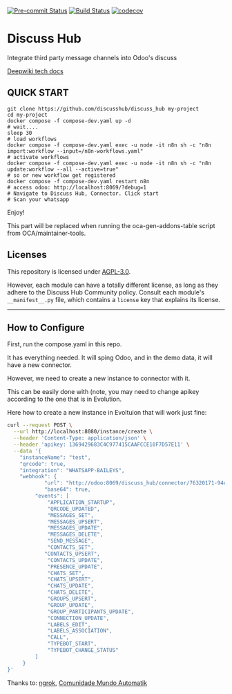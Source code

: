 
<!-- /!\ Non OCA Context : Set here the badge of your runbot / runboat instance. -->
[![Pre-commit Status](https://github.com/discusshub/discuss_hub/actions/workflows/pre-commit.yml/badge.svg?branch=18.0)](https://github.com/discusshub/discuss_hub/actions/workflows/pre-commit.yml?query=branch%3A18.0)
[![Build Status](https://github.com/discusshub/discuss_hub/actions/workflows/test.yml/badge.svg?branch=18.0)](https://github.com/discusshub/discuss_hub/actions/workflows/test.yml?query=branch%3A18.0)
[![codecov](https://codecov.io/gh/discusshub/discuss_hub/branch/18.0/graph/badge.svg)](https://app.codecov.io/gh/discusshub/discuss_hub/tree/18.0)
<!-- /!\ Non OCA Context : Set here the badge of your translation instance. -->

<!-- /!\ do not modify above this line -->

# Discuss Hub

Integrate third party message channels into Odoo's discuss

[Deepwiki tech docs](https://deepwiki.com/discusshub/discuss_hub)

## QUICK START ##
```
git clone https://github.com/discusshub/discuss_hub my-project
cd my-project
docker compose -f compose-dev.yaml up -d
# wait....
sleep 30
# load workflows
docker compose -f compose-dev.yaml exec -u node -it n8n sh -c "n8n import:workflow --input=/n8n-workflows.yaml"
# activate workflows
docker compose -f compose-dev.yaml exec -u node -it n8n sh -c "n8n update:workflow --all --active=true"
# so or new workflow get registered
docker compose -f compose-dev.yaml restart n8n
# access odoo: http://localhost:8069/?debug=1
# Navigate to Discuss Hub, Connector. Click start
# Scan your whatsapp
```

Enjoy!

<!-- /!\ do not modify below this line -->

<!-- prettier-ignore-start -->

[//]: # (addons)

This part will be replaced when running the oca-gen-addons-table script from OCA/maintainer-tools.

[//]: # (end addons)

<!-- prettier-ignore-end -->

## Licenses

This repository is licensed under [AGPL-3.0](LICENSE).

However, each module can have a totally different license, as long as they adhere to the Discuss Hub Community
policy. Consult each module's `__manifest__.py` file, which contains a `license` key
that explains its license.

----
<!-- /!\ Non OCA Context : Set here the full description of your organization. -->
## How to Configure

First, run the compose.yaml in this repo.

It has everything needed. It will sping Odoo, and in the demo data, 
it will have a new connector.

However, we need to create a new instance to connector with it.

This can be easily done with (note, you may need to change apikey according
 to the one that is in Evolution.

 Here how to create a new instance in Evoltuion that will work just fine:

```bash
curl --request POST \
  --url http://localhost:8080/instance/create \
  --header 'Content-Type: application/json' \
  --header 'apikey: 1369429683C4C977415CAAFCCE10F7D57E11' \
  --data '{
    "instanceName": "test",
    "qrcode": true,
    "integration": "WHATSAPP-BAILEYS",
    "webhook": {
			"url": "http://odoo:8069/discuss_hub/connector/76320171-94ec-455e-89c8-42995918fec6",
			"base64": true,
         "events": [
             "APPLICATION_STARTUP",
             "QRCODE_UPDATED",
             "MESSAGES_SET",
             "MESSAGES_UPSERT",
             "MESSAGES_UPDATE",
             "MESSAGES_DELETE",
             "SEND_MESSAGE",
             "CONTACTS_SET",
            "CONTACTS_UPSERT",
             "CONTACTS_UPDATE",
             "PRESENCE_UPDATE",
             "CHATS_SET",
             "CHATS_UPSERT",
             "CHATS_UPDATE",
             "CHATS_DELETE",
             "GROUPS_UPSERT",
             "GROUP_UPDATE",
             "GROUP_PARTICIPANTS_UPDATE",
             "CONNECTION_UPDATE",
             "LABELS_EDIT",
             "LABELS_ASSOCIATION",
             "CALL",
             "TYPEBOT_START",
             "TYPEBOT_CHANGE_STATUS"
         ]
     }
}'
```

Thanks to: [ngrok](https://ngrok.com/), [Comunidade Mundo Automatik](https://www.youtube.com/@mundoautomatik)
